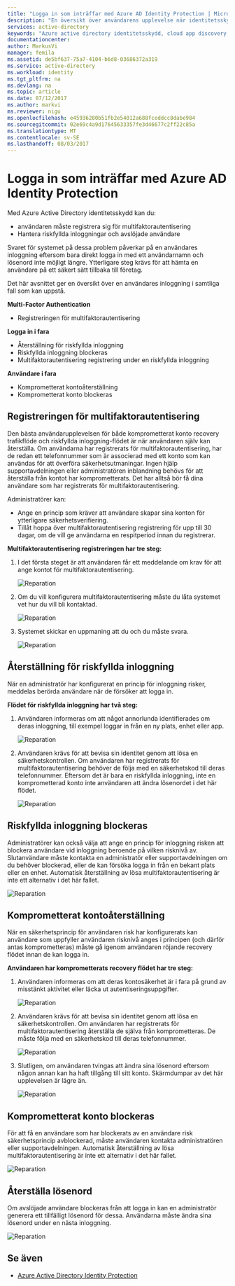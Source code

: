```yaml
---
title: "Logga in som inträffar med Azure AD Identity Protection | Microsoft Docs"
description: "En översikt över användarens upplevelse när identitetsskydd har minskas eller åtgärdad en användare eller när multifaktorautentisering krävs av en princip."
services: active-directory
keywords: "Azure active directory identitetsskydd, cloud app discovery, hantera program, säkerhet, risk, risknivå, säkerhetsproblem och säkerhetsprincip"
documentationcenter: 
author: MarkusVi
manager: femila
ms.assetid: de5bf637-75a7-4104-b6d8-03686372a319
ms.service: active-directory
ms.workload: identity
ms.tgt_pltfrm: na
ms.devlang: na
ms.topic: article
ms.date: 07/12/2017
ms.author: markvi
ms.reviewer: nigu
ms.openlocfilehash: e45936280b51fb2e54012a688fceddcc8dabe984
ms.sourcegitcommit: 02e69c4a9d17645633357fe3d46677c2ff22c85a
ms.translationtype: MT
ms.contentlocale: sv-SE
ms.lasthandoff: 08/03/2017
---
```

# <a name="sign-in-experiences-with-azure-ad-identity-protection"></a>Logga in som inträffar med Azure AD Identity Protection
Med Azure Active Directory identitetsskydd kan du:

* användaren måste registrera sig för multifaktorautentisering
* Hantera riskfyllda inloggningar och avslöjade användare

Svaret för systemet på dessa problem påverkar på en användares inloggning eftersom bara direkt logga in med ett användarnamn och lösenord inte möjligt längre. Ytterligare steg krävs för att hämta en användare på ett säkert sätt tillbaka till företag.

Det här avsnittet ger en översikt över en användares inloggning i samtliga fall som kan uppstå.

**Multi-Factor Authentication**

* Registreringen för multifaktorautentisering

**Logga in i fara**

* Återställning för riskfyllda inloggning
* Riskfyllda inloggning blockeras
* Multifaktorautentisering registrering under en riskfyllda inloggning

**Användare i fara**

* Komprometterat kontoåterställning
* Komprometterat konto blockeras

## <a name="multi-factor-authentication-registration"></a>Registreringen för multifaktorautentisering
Den bästa användarupplevelsen för både komprometterat konto recovery trafikflöde och riskfyllda inloggning-flödet är när användaren själv kan återställa. Om användarna har registrerats för multifaktorautentisering, har de redan ett telefonnummer som är associerad med ett konto som kan användas för att överföra säkerhetsutmaningar. Ingen hjälp supportavdelningen eller administratören inblandning behövs för att återställa från kontot har komprometterats. Det har alltså bör få dina användare som har registrerats för multifaktorautentisering. 

Administratörer kan:

* Ange en princip som kräver att användare skapar sina konton för ytterligare säkerhetsverifiering. 
* Tillåt hoppa över multifaktorautentisering registrering för upp till 30 dagar, om de vill ge användarna en respitperiod innan du registrerar.

**Multifaktorautentisering registreringen har tre steg:**

1. I det första steget är att användaren får ett meddelande om krav för att ange kontot för multifaktorautentisering. 
   
    ![Reparation](./media/active-directory-identityprotection-flows/140.png "reparation")
2. Om du vill konfigurera multifaktorautentisering måste du låta systemet vet hur du vill bli kontaktad.
   
    ![Reparation](./media/active-directory-identityprotection-flows/141.png "reparation")
3. Systemet skickar en uppmaning att du och du måste svara.
   
    ![Reparation](./media/active-directory-identityprotection-flows/142.png "reparation")

## <a name="risky-sign-in-recovery"></a>Återställning för riskfyllda inloggning
När en administratör har konfigurerat en princip för inloggning risker, meddelas berörda användare när de försöker att logga in. 

**Flödet för riskfyllda inloggning har två steg:** 

1. Användaren informeras om att något annorlunda identifierades om deras inloggning, till exempel loggar in från en ny plats, enhet eller app. 
   
    ![Reparation](./media/active-directory-identityprotection-flows/120.png "reparation")
2. Användaren krävs för att bevisa sin identitet genom att lösa en säkerhetskontrollen. Om användaren har registrerats för multifaktorautentisering behöver de följa med en säkerhetskod till deras telefonnummer. Eftersom det är bara en riskfyllda inloggning, inte en komprometterad konto inte användaren att ändra lösenordet i det här flödet. 
   
    ![Reparation](./media/active-directory-identityprotection-flows/121.png "reparation")

## <a name="risky-sign-in-blocked"></a>Riskfyllda inloggning blockeras
Administratörer kan också välja att ange en princip för inloggning risken att blockera användare vid inloggning beroende på vilken risknivå av. Slutanvändare måste kontakta en administratör eller supportavdelningen om du behöver blockerad, eller de kan försöka logga in från en bekant plats eller en enhet. Automatisk återställning av lösa multifaktorautentisering är inte ett alternativ i det här fallet.

![Reparation](./media/active-directory-identityprotection-flows/200.png "reparation")

## <a name="compromised-account-recovery"></a>Komprometterat kontoåterställning
När en säkerhetsprincip för användaren risk har konfigurerats kan användare som uppfyller användaren risknivå anges i principen (och därför antas komprometteras) måste gå igenom användaren röjande recovery flödet innan de kan logga in. 

**Användaren har komprometterats recovery flödet har tre steg:**

1. Användaren informeras om att deras kontosäkerhet är i fara på grund av misstänkt aktivitet eller läcka ut autentiseringsuppgifter.
   
    ![Reparation](./media/active-directory-identityprotection-flows/101.png "reparation")
2. Användaren krävs för att bevisa sin identitet genom att lösa en säkerhetskontrollen. Om användaren har registrerats för multifaktorautentisering återställa de själva från komprometteras. De måste följa med en säkerhetskod till deras telefonnummer. 
   
   ![Reparation](./media/active-directory-identityprotection-flows/110.png "reparation")
3. Slutligen, om användaren tvingas att ändra sina lösenord eftersom någon annan kan ha haft tillgång till sitt konto. 
   Skärmdumpar av det här upplevelsen är lägre än.
   
   ![Reparation](./media/active-directory-identityprotection-flows/111.png "reparation")

## <a name="compromised-account-blocked"></a>Komprometterat konto blockeras
För att få en användare som har blockerats av en användare risk säkerhetsprincip avblockerad, måste användaren kontakta administratören eller supportavdelningen. Automatisk återställning av lösa multifaktorautentisering är inte ett alternativ i det här fallet.

![Reparation](./media/active-directory-identityprotection-flows/104.png "reparation")

## <a name="reset-password"></a>Återställa lösenord
Om avslöjade användare blockeras från att logga in kan en administratör generera ett tillfälligt lösenord för dessa. Användarna måste ändra sina lösenord under en nästa inloggning.

![Reparation](./media/active-directory-identityprotection-flows/160.png "reparation")

## <a name="see-also"></a>Se även
* [Azure Active Directory Identity Protection](active-directory-identityprotection.md) 

